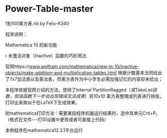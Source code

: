 # Power-Table-master
1到100乘方表.nb by Felix-K340 

程序说明：

Mathematica 10 的新功能 

› 未激活对象（Inactive）函数的巧妙用法

官网https://www.wolfram.com/mathematica/new-in-10/inactive-objects/make-addition-and-multiplication-tables.html
根据计数基本法则给出了7x7加法表以及乘法表，而乘方表作为中小学生必需加强记忆的内容却未给出；
 
本程序依据官网介绍的方法，使用了Internal`PartitionRagged（*或TakeList函数，但该函数下一步会出现错误无法成表*）将10x10
乘方表整理成列表进行排版，打印出来类似于在LaTeX下生成效果。

附mathematica打印方法：需要某段程序机器运行结果时，选中其单元Crtl+P。（格式在文件---打印设置中更改或者可直接上代码）


本例程序在mathematica12.3.1平台运行

